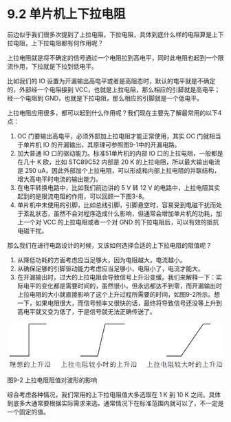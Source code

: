 # 9.2 单片机上下拉电阻

前边似乎我们很多次提到了上拉电阻，下拉电阻，具体到底什么样的电阻算是上下拉电阻，上下拉电阻都有何作用呢？

上拉电阻就是将不确定的信号通过一个电阻拉到高电平，同时此电阻也起到一个限流作用，下拉就是下拉到低电平。

比如我们的 IO 设置为开漏输出高电平或者是高阻态时，默认的电平就是不确定的，外部经一个电阻接到 VCC，也就是上拉电阻，那么相应的引脚就是高电平；经一个电阻到 GND，也就是下拉电阻，那么相应的引脚就是一个低电平。

上拉电阻应用很多，都可以起到什么作用呢？我们现在主要先了解最常用的以下4点： 
1. OC 门要输出高电平，必须外部加上拉电阻才能正常使用，其实 OC 门就相当于单片机 IO 的开漏输出，其原理可参照图9-1中的开漏电路。
2. 加大普通 IO 口的驱动能力。标准51单片机的内部 IO 口的上拉电阻，一般都是在几十 K 欧，比如 STC89C52 内部是 20 K 的上拉电阻，所以最大输出电流是 250 uA，因此外部加个上拉电阻，可以形成和内部上拉电阻的并联结构，增大高电平时电流的输出能力。
3. 在电平转换电路中，比如我们前边讲的 5 V 转 12 V 的电路中，上拉电阻其实起到的是限流电阻的作用，可以回顾一下图3-8。
4. 单片机中未使用的引脚，比如总线引脚，引脚悬空时，容易受到电磁干扰而处于紊乱状态，虽然不会对程序造成什么影响，但通常会增加单片机的功耗，加上一个对 VCC 的上拉电阻或者一个对 GND 的下拉电阻后，可以有效的抵抗电磁干扰。

那么我们在进行电路设计的时候，又该如何选择合适的上下拉电阻的阻值呢？ 
1. 从降低功耗的方面考虑应当足够大，因为电阻越大，电流越小。
2. 从确保足够的引脚驱动能力考虑应当足够小，电阻小了，电流才能大。
3. 在开漏输出时，过大的上拉电阻会导致信号上升沿变缓。我们来解释一下：实际电平的变化都是需要时间的，虽然很小，但永远都达不到零，而开漏输出时上拉电阻的大小就直接影响了这个上升过程所需要的时间，如图9-2所示。想一下，如果电阻很大，而信号频率又很快的话，最终将导致信号还没等上升到高电平就又变为低了，于是信号就无法正确传送了。

![](images/25.png)

图9-2  上拉电阻阻值对波形的影响

综合考虑各种情况，我们常用的上下拉电阻值大多选取在 1 K 到 10 K 之间，具体到底多大通常要根据实际需求来选，通常情况下在标准范围内就可以了，不一定是一个固定的值。 